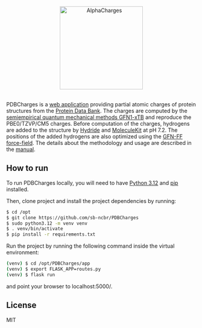 <div align="center">
  <br>
  <br>
  <a href="https://github.com/sb-ncbr/PDBCharges_website"><img src="https://github.com/sb-ncbr/PDBCharges_website/blob/main/app/static/assets/logo.png" alt="AlphaCharges" width="220"></a>
  <br>
  <br>
</div>


PDBCharges is a [web application](https://pdbcharges.biodata.ceitec.cz/) providing partial atomic charges of protein structures from the [Protein Data Bank](https://www.ebi.ac.uk/pdbe/). The charges are computed by the [semiempirical quantum mechanical methods GFN1-xTB](https://pubs.acs.org/doi/10.1021/acs.jctc.7b00118) and reproduce the PBE0/TZVP/CM5 charges. Before computation of the charges, hydrogens are added to the structure by [Hydride](https://almob.biomedcentral.com/articles/10.1186/s13015-022-00215-x) and [MoleculeKit](https://pubs.acs.org/doi/abs/10.1021/acs.jctc.6b00049) at pH 7.2. The positions of the added hydrogens are also optimized using the [GFN-FF force-field](https://onlinelibrary.wiley.com/doi/full/10.1002/anie.202004239). The details about the methodology and usage are described in the [manual](https://github.com/sb-ncbr/PDBCharges_website/wiki). 

## How to run

To run PDBCharges locally, you will need to have [Python 3.12](https://www.python.org/downloads/) and [pip](https://pip.pypa.io/en/stable/installing/) installed.

Then, clone project and install the project dependencies by running:

```bash
$ cd /opt
$ git clone https://github.com/sb-ncbr/PDBCharges
$ sudo python3.12 -m venv venv
$ . venv/bin/activate
$ pip install -r requirements.txt
```
Run the project by running the following command inside the virtual environment:

```bash
(venv) $ cd /opt/PDBCharges/app
(venv) $ export FLASK_APP=routes.py
(venv) $ flask run
```
and point your browser to localhost:5000/.

## License
MIT
